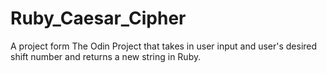 # Ruby_Caesar_Cipher

A project form The Odin Project that takes in user input and user's desired shift number and returns a new string in Ruby.
